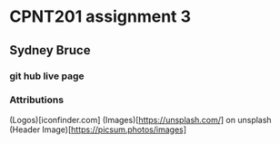 # CPNT201 assignment 3
## Sydney Bruce
### git hub live page

### Attributions

(Logos)[iconfinder.com]
(Images)[https://unsplash.com/] on unsplash
(Header Image)[https://picsum.photos/images]